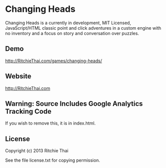 # Changing Heads

Changing Heads is a currently in development, MIT Licensed, JavaScript/HTML classic point and click adventures in a custom engine with no inventory and a focus on story and conversation over puzzles.

## Demo

http://RitchieThai.com/games/changing-heads/

## Website

http://RitchieThai.com

## Warning: Source Includes Google Analytics Tracking Code

If you wish to remove this, it is in index.html.

## License

Copyright (c) 2013 Ritchie Thai

See the file license.txt for copying permission.
